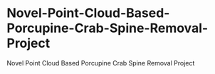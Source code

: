# Novel-Point-Cloud-Based-Porcupine-Crab-Spine-Removal-Project
Novel Point Cloud Based Porcupine Crab Spine Removal Project
